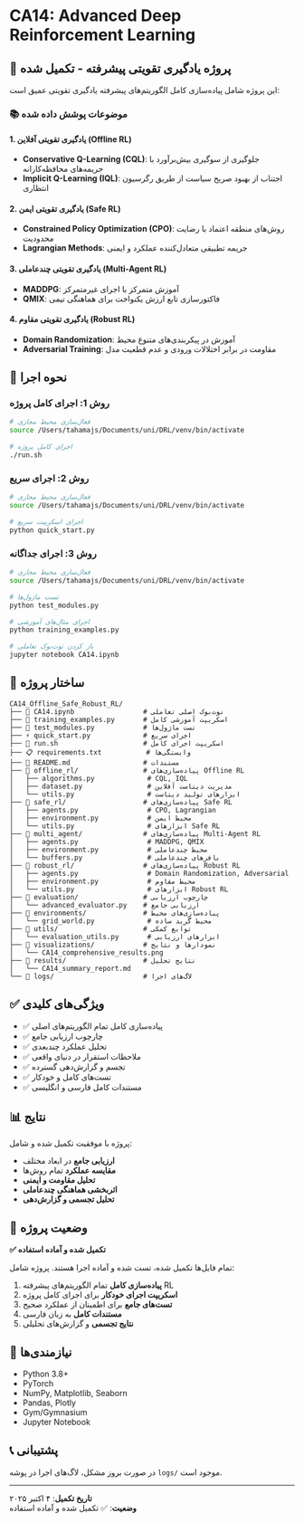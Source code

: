 # CA14: Advanced Deep Reinforcement Learning

## 🎯 پروژه یادگیری تقویتی پیشرفته - تکمیل شده

این پروژه شامل پیاده‌سازی کامل الگوریتم‌های پیشرفته یادگیری تقویتی عمیق است:

### 📚 موضوعات پوشش داده شده

#### 1. یادگیری تقویتی آفلاین (Offline RL)

- **Conservative Q-Learning (CQL)**: جلوگیری از سوگیری بیش‌برآورد با جریمه‌های محافظه‌کارانه
- **Implicit Q-Learning (IQL)**: اجتناب از بهبود صریح سیاست از طریق رگرسیون انتظاری

#### 2. یادگیری تقویتی ایمن (Safe RL)

- **Constrained Policy Optimization (CPO)**: روش‌های منطقه اعتماد با رضایت محدودیت
- **Lagrangian Methods**: جریمه تطبیقی متعادل‌کننده عملکرد و ایمنی

#### 3. یادگیری تقویتی چندعاملی (Multi-Agent RL)

- **MADDPG**: آموزش متمرکز با اجرای غیرمتمرکز
- **QMIX**: فاکتورسازی تابع ارزش یکنواخت برای هماهنگی تیمی

#### 4. یادگیری تقویتی مقاوم (Robust RL)

- **Domain Randomization**: آموزش در پیکربندی‌های متنوع محیط
- **Adversarial Training**: مقاومت در برابر اختلالات ورودی و عدم قطعیت مدل

## 🚀 نحوه اجرا

### روش 1: اجرای کامل پروژه

```bash
# فعال‌سازی محیط مجازی
source /Users/tahamajs/Documents/uni/DRL/venv/bin/activate

# اجرای کامل پروژه
./run.sh
```

### روش 2: اجرای سریع

```bash
# فعال‌سازی محیط مجازی
source /Users/tahamajs/Documents/uni/DRL/venv/bin/activate

# اجرای اسکریپت سریع
python quick_start.py
```

### روش 3: اجرای جداگانه

```bash
# فعال‌سازی محیط مجازی
source /Users/tahamajs/Documents/uni/DRL/venv/bin/activate

# تست ماژول‌ها
python test_modules.py

# اجرای مثال‌های آموزشی
python training_examples.py

# باز کردن نوت‌بوک تعاملی
jupyter notebook CA14.ipynb
```

## 📁 ساختار پروژه

```
CA14_Offline_Safe_Robust_RL/
├── 📓 CA14.ipynb                 # نوت‌بوک اصلی تعاملی
├── 🎯 training_examples.py       # اسکریپت آموزشی کامل
├── 🧪 test_modules.py            # تست ماژول‌ها
├── ⚡ quick_start.py             # اجرای سریع
├── 🚀 run.sh                     # اسکریپت اجرای کامل
├── 📋 requirements.txt           # وابستگی‌ها
├── 📖 README.md                  # مستندات
├── 📂 offline_rl/                # پیاده‌سازی‌های Offline RL
│   ├── algorithms.py             # CQL, IQL
│   ├── dataset.py                # مدیریت دیتاست آفلاین
│   └── utils.py                  # ابزارهای تولید دیتاست
├── 📂 safe_rl/                   # پیاده‌سازی‌های Safe RL
│   ├── agents.py                 # CPO, Lagrangian
│   ├── environment.py            # محیط ایمن
│   └── utils.py                  # ابزارهای Safe RL
├── 📂 multi_agent/               # پیاده‌سازی‌های Multi-Agent RL
│   ├── agents.py                 # MADDPG, QMIX
│   ├── environment.py            # محیط چندعاملی
│   └── buffers.py                # بافرهای چندعاملی
├── 📂 robust_rl/                 # پیاده‌سازی‌های Robust RL
│   ├── agents.py                 # Domain Randomization, Adversarial
│   ├── environment.py            # محیط مقاوم
│   └── utils.py                  # ابزارهای Robust RL
├── 📂 evaluation/                # چارچوب ارزیابی
│   └── advanced_evaluator.py    # ارزیابی جامع
├── 📂 environments/              # پیاده‌سازی‌های محیط
│   └── grid_world.py             # محیط گرید ساده
├── 📂 utils/                     # توابع کمکی
│   └── evaluation_utils.py       # ابزارهای ارزیابی
├── 📂 visualizations/            # نمودارها و نتایج
│   └── CA14_comprehensive_results.png
├── 📂 results/                   # نتایج تحلیل
│   └── CA14_summary_report.md
└── 📂 logs/                      # لاگ‌های اجرا
```

## ✅ ویژگی‌های کلیدی

- ✅ پیاده‌سازی کامل تمام الگوریتم‌های اصلی
- ✅ چارچوب ارزیابی جامع
- ✅ تحلیل عملکرد چندبعدی
- ✅ ملاحظات استقرار در دنیای واقعی
- ✅ تجسم و گزارش‌دهی گسترده
- ✅ تست‌های کامل و خودکار
- ✅ مستندات کامل فارسی و انگلیسی

## 📊 نتایج

پروژه با موفقیت تکمیل شده و شامل:

- **ارزیابی جامع** در ابعاد مختلف
- **مقایسه عملکرد** تمام روش‌ها
- **تحلیل مقاومت و ایمنی**
- **اثربخشی هماهنگی چندعاملی**
- **تحلیل تجسمی و گزارش‌دهی**

## 🎉 وضعیت پروژه

**✅ تکمیل شده و آماده استفاده**

تمام فایل‌ها تکمیل شده، تست شده و آماده اجرا هستند. پروژه شامل:

1. **پیاده‌سازی کامل** تمام الگوریتم‌های پیشرفته RL
2. **اسکریپت اجرای خودکار** برای اجرای کامل پروژه
3. **تست‌های جامع** برای اطمینان از عملکرد صحیح
4. **مستندات کامل** به زبان فارسی
5. **نتایج تجسمی** و گزارش‌های تحلیلی

## 🔧 نیازمندی‌ها

- Python 3.8+
- PyTorch
- NumPy, Matplotlib, Seaborn
- Pandas, Plotly
- Gym/Gymnasium
- Jupyter Notebook

## 📞 پشتیبانی

در صورت بروز مشکل، لاگ‌های اجرا در پوشه `logs/` موجود است.

---

**تاریخ تکمیل**: ۴ اکتبر ۲۰۲۵  
**وضعیت**: ✅ تکمیل شده و آماده استفاده


